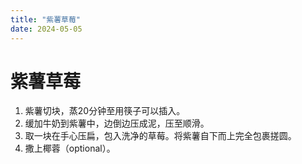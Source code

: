 ```yaml
---
title: "紫薯草莓"
date: 2024-05-05
---
```


# 紫薯草莓

1. 紫薯切块，蒸20分钟至用筷子可以插入。
2. 缓加牛奶到紫薯中，边倒边压成泥，压至顺滑。
3. 取一块在手心压扁，包入洗净的草莓。将紫薯自下而上完全包裹搓圆。
4. 撒上椰蓉（optional）。